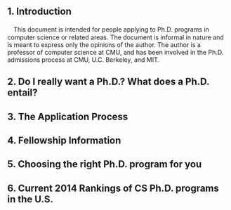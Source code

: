 ## 1. Introduction
　This document is intended for people applying to Ph.D. programs in computer science or related areas. The document is informal in nature and is meant to express only the opinions of the author. The author is a professor of computer science at CMU, and has been involved in the Ph.D. admissions process at CMU, U.C. Berkeley, and MIT.
## 2. Do I really want a Ph.D.? What does a Ph.D. entail?
## 3. The Application Process
## 4. Fellowship Information
## 5. Choosing the right Ph.D. program for you
## 6. Current 2014 Rankings of CS Ph.D. programs in the U.S.
